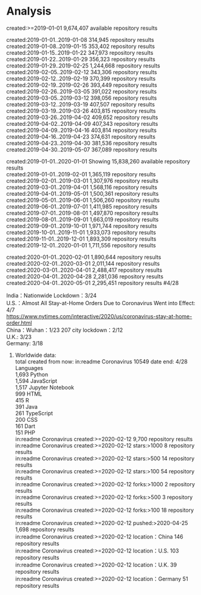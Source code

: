 # Analysis
  
created:>=2019-01-01 9,674,407 available repository results  

created:2019-01-01..2019-01-08 314,945 repository results  
created:2019-01-08..2019-01-15 353,402 repository results  
created:2019-01-15..2019-01-22 347,973 repository results  
created:2019-01-22..2019-01-29 356,323 repository results  
created:2019-01-29..2019-02-25 1,244,668 repository results  
created:2019-02-05..2019-02-12 343,306 repository results  
created:2019-02-12..2019-02-19 370,399 repository results  
created:2019-02-19..2019-02-26 393,449 repository results  
created:2019-02-26..2019-03-05 391,022 repository results  
created:2019-03-05..2019-03-12 398,056 repository results  
created:2019-03-12..2019-03-19 407,507 repository results  
created:2019-03-19..2019-03-26 403,815 repository results  
created:2019-03-26..2019-04-02 409,652 repository results  
created:2019-04-02..2019-04-09 407,343 repository results  
created:2019-04-09..2019-04-16 403,814 repository results  
created:2019-04-16..2019-04-23 374,631 repository results  
created:2019-04-23..2019-04-30 381,536 repository results  
created:2019-04-30..2019-05-07 367,089 repository results  



created:2019-01-01..2020-01-01 Showing 15,838,260 available repository results  
created:2019-01-01..2019-02-01 1,365,119 repository results  
created:2019-02-01..2019-03-01 1,307,976 repository results  
created:2019-03-01..2019-04-01 1,568,116 repository results  
created:2019-04-01..2019-05-01 1,500,361 repository results  
created:2019-05-01..2019-06-01 1,506,260 repository results  
created:2019-06-01..2019-07-01 1,411,985 repository results  
created:2019-07-01..2019-08-01 1,497,870 repository results  
created:2019-08-01..2019-09-01 1,663,019 repository results  
created:2019-09-01..2019-10-01 1,971,744 repository results  
created:2019-10-01..2019-11-01 1,933,073 repository results  
created:2019-11-01..2019-12-01 1,893,309 repository results  
created:2019-12-01..2020-01-01 1,711,556 repository results  

created:2020-01-01..2020-02-01 1,890,644 repository results  
created:2020-02-01..2020-03-01 2,011,144 repository results  
created:2020-03-01..2020-04-01 2,488,417 repository results  
created:2020-04-01..2020-04-28 2,281,036 repository results  
created:2020-04-01..2020-05-01 2,295,451 repository results  #4/28



India：Nationwide Lockdown：3/24  
U.S.：Almost All Stay-at-Home Orders Due to Coronavirus Went into Effect: 4/7  
https://www.nytimes.com/interactive/2020/us/coronavirus-stay-at-home-order.html  
China：Wuhan：1/23      207 city lockdown：2/12  
U.K.: 3/23  
Germany: 3/18  
1. Worldwide data:  
total created from now: in:readme Coronavirus 10549      date end: 4/28  
Languages  
1,693 Python  
1,594 JavaScript  
1,517 Jupyter Notebook  
999 HTML  
415 R  
391 Java  
261 TypeScript  
200 CSS  
161 Dart  
151 PHP  
in:readme Coronavirus created:>=2020-02-12     9,700 repository results  
in:readme Coronavirus created:>=2020-02-12 stars:>1000 8 repository results  
in:readme Coronavirus created:>=2020-02-12 stars:>500 14 repository results  
in:readme Coronavirus created:>=2020-02-12 stars:>100 54 repository results  
in:readme Coronavirus created:>=2020-02-12 forks:>1000 2 repository results  
in:readme Coronavirus created:>=2020-02-12 forks:>500 3 repository results  
in:readme Coronavirus created:>=2020-02-12 forks:>100 18 repository results  
in:readme Coronavirus created:>=2020-02-12 pushed:>2020-04-25 1,698 repository results  
in:readme Coronavirus created:>=2020-02-12 location：China 146 repository results  
in:readme Coronavirus created:>=2020-02-12 location：U.S. 103 repository results  
in:readme Coronavirus created:>=2020-02-12 location：U.K. 39 repository results  
in:readme Coronavirus created:>=2020-02-12 location：Germany 51 repository results  
